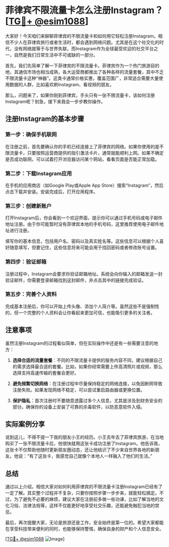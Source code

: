 # 菲律宾不限流量卡怎么注册Instagram？[[TG💪+ @esim1088](https://t.me/s/esim1088)]

大家好！今天咱们来聊聊菲律宾的不限流量卡和如何用它轻松注册Instagram。相信不少人在菲律宾旅行或者生活时，都会遇到网络问题。尤其是在这个社交化的时代，没有网络就等于与世界失联，而Instagram作为全球最受欢迎的社交平台之一，自然是我们日常生活中不可或缺的一部分。

首先，我们先简单了解一下菲律宾的不限流量卡。菲律宾作为一个热门旅游目的地，其通信市场也相当成熟，各大运营商都推出了各种各样的流量套餐，其中不乏不限流量卡这种“神器”。这类卡通常价格实惠，覆盖范围广，非常适合需要大量使用数据的人群，比如喜欢刷Instagram、看视频的朋友。

那么，问题来了，如果你刚到菲律宾，手头只有一张不限流量卡，该如何注册Instagram呢？别急，接下来我会一步步教你操作。

## 注册Instagram的基本步骤

### 第一步：确保手机联网

在注册之前，首先要确认你的手机已经连接上了菲律宾的网络。如果你使用的是不限流量卡，只要按照运营商提供的指引激活卡片，通常就能顺利上网。如果不确定是否成功联网，可以试着打开浏览器访问某个网站，看看页面是否能正常加载。

### 第二步：下载Instagram应用

在手机的应用商店（如Google Play或Apple App Store）搜索“Instagram”，然后点击下载并安装。安装完成后，打开应用程序。

### 第三步：创建新账户

打开Instagram后，你会看到一个欢迎界面，提示你可以通过手机号码或电子邮件地址注册。由于你可能暂时没有菲律宾本地的手机号码，这里推荐使用电子邮件地址进行注册。

填写你的基本信息，包括用户名、密码以及真实姓名等。这些信息可以根据个人喜好随意填写，但要记住，这些信息将来可能会用于找回密码或者修改账号设置。

### 第四步：验证邮箱

注册过程中，Instagram会要求你验证邮箱地址。系统会向你输入的邮箱发送一封验证邮件，你需要登录邮箱找到这封邮件，并点击其中的链接完成验证。

### 第五步：完善个人资料

完成基本注册后，你可以开始上传头像、添加个人简介等。虽然这些不是强制性的，但一个完整的个人资料会让你看起来更加可信，也能吸引更多的关注者。

## 注意事项

虽然注册Instagram的过程看似简单，但在实际操作中还是有一些需要注意的地方：

1. **选择合适的流量套餐**：不同的不限流量卡提供的服务内容不同，建议根据自己的需求选择最合适的套餐。比如，如果你经常需要上传高清照片或视频，那么选择支持高速传输的套餐会更好。

2. **避免频繁切换网络**：在注册过程中尽量保持稳定的网络连接，以免因断网导致注册失败。如果发现网络不稳定，可以尝试重启路由器或更换位置。

3. **保护隐私**：首次注册时不要随意透露过多个人信息，尤其是涉及到财务安全的部分。确保你的设备上安装了可靠的杀毒软件，以防恶意软件入侵。

## 实际案例分享

说到这儿，不得不提一下我的朋友小王的经历。小王去年去了菲律宾旅游，在当地购买了一张不限流量卡后，他很快就用这张卡成功注册了Instagram。他告诉我，这张卡不仅帮助他随时更新朋友圈动态，还让他结识了不少来自世界各地的新朋友。他说：“有了这张卡，我感觉自己就像个本地人一样融入了他们的生活。”

## 总结

通过以上介绍，相信大家对如何利用菲律宾的不限流量卡注册Instagram已经有了一定了解。其实整个过程并不复杂，只要你按照步骤一步步来，就能轻松搞定。不过，为了避免不必要的麻烦，建议大家在注册前多做一些功课，比如了解当地的文化习俗、法律法规等，这样不仅能更好地享受社交乐趣，还能避免触犯当地的禁忌。

最后，再次提醒大家，无论是旅游还是工作，安全始终是第一位的。希望大家都能在享受科技带来便利的同时，也能够保持警惕，确保自身的财产和个人信息安全。

[[TG💪+ @esim1088](https://t.me/s/esim1088) ![Image](https://i.postimg.cc/4NQfJmqS/Snipaste-2025-05-13-00-14-12.png)]
